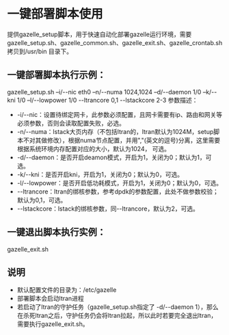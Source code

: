 # 一键部署脚本使用
提供gazelle_setup脚本，用于快速自动化部署gazelle运行环境，需要gazelle_setup.sh、gazelle_common.sh、gazelle_exit.sh、gazelle_crontab.sh 拷贝到/usr/bin 目录下。

## 一键部署脚本执行示例：
gazelle_setup.sh –i/--nic eth0 –n/--numa 1024,1024 –d/--daemon 1/0 –k/--kni 1/0 –l/--lowpower 1/0 --ltrancore 0,1 --lstackcore 2-3
参数描述：
+ -i/--nic：设置待绑定网卡，此参数必须配置，且网卡需要有ip、路由和网关等必须参数，否则会读取配置失败，必选。
+ -n/--numa：lstack大页内存（不包括ltran的，ltran默认为1024M，setup脚本不对其做修改），根据numa节点配置，并用","(英文的逗号)分离，这里需要根据系统环境内存配置对应的大小，默认为1024， 可选。
+ -d/--daemon：是否开启deamon模式，开启为1，关闭为0；默认为1，可选。
+ -k/--kni：是否开启kni，开启为1，关闭为0；默认为0，可选。
+ -l/--lowpower：是否开启低功耗模式，开启为1，关闭为0；默认为0，可选。
+ --ltrancore：ltran的绑核参数，参考dpdk的参数配置，此处不做参数校验；默认为0,1，可选。
+ --lstackcore：lstack的绑核参数，同--ltrancore，默认为2，可选。

## 一键退出脚本执行实例：
gazelle_exit.sh

## 说明
+ 默认配置文件的目录为：/etc/gazelle
+ 部署脚本会启动ltran进程
+ 若启动了ltran的守护任务（gazelle_setup.sh指定了 -d/--daemon 1），那么在杀死ltran之后，守护任务仍会将ltran拉起，所以此时若要完全退出ltran，需要执行gazelle_exit.sh。
